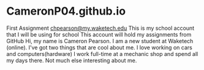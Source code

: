 # CameronP04.github.io
First Assignment
chpearson@my.waketech.edu
This is my school account that I will be using for school
This account will hold my assignments from GitHub 
Hi, my name is Cameron Pearson. I am a new student at Waketech (online).
I've got two things that are cool about me. I love working on cars and computers(hardware)
I work full-time at a mechanic shop and spend all my days there.
Not much else interesting about me. 
